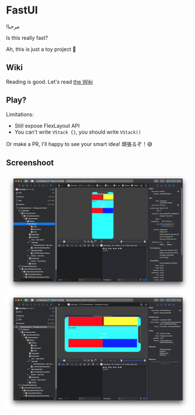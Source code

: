 # FastUI

!مرحبا

Is this really fast?

Ah, this is just a toy project 🙈

## Wiki

Reading is good. Let's read [the Wiki](https://github.com/muizidn/FastUI/wiki)

## Play?

Limitations:
 * Still expose FlexLayout API
 * You can't write `VStack {}`, you should write `VStack()`

Or make a PR, I'll happy to see your smart idea! 頑張るぞ！😅

## Screenshoot

![xcode-debugger-potrait](https://github.com/muizidn/FastUI/raw/master/.github/res/xcode-debugger-potrait.png)
![xcode-debugger-potrait](https://github.com/muizidn/FastUI/raw/master/.github/res/xcode-debugger-landscape.png)
